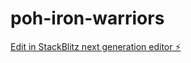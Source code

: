 # poh-iron-warriors

[Edit in StackBlitz next generation editor ⚡️](https://stackblitz.com/~/github.com/schaferz/poh-iron-warriors)
